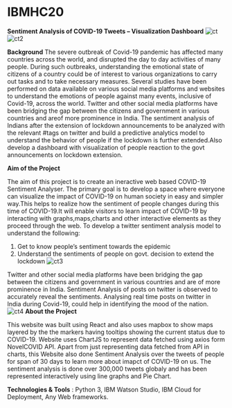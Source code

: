 # IBMHC20

**Sentiment Analysis of COVID-19 Tweets – Visualization Dashboard**
![ct](https://user-images.githubusercontent.com/52466713/86532273-48b81300-bee6-11ea-9f24-138e908ef400.png)
![ct2](https://user-images.githubusercontent.com/52466713/86532331-b95f2f80-bee6-11ea-81d2-2faf372b8946.png)

**Background**
The severe outbreak of Covid-19 pandemic has affected many countries across the world, and disrupted the day to day activities of many people. During such outbreaks, understanding the emotional state of citizens of a country could be of interest to various organizations to carry out tasks and to take necessary measures. Several studies have been performed on data available on various social media platforms and websites to understand the emotions of people against many events, inclusive of Covid-19, across the world. Twitter and other social media platforms have been bridging the gap between the citizens and government in various countries and areof more prominence in India. 
The sentiment analysis of Indians after the extension of lockdown announcements to be analyzed with the relevant #tags on twitter and build a predictive analytics model to understand the behavior of people if the lockdown is further extended.Also develop a dashboard with visualization of people reaction to the govt announcements on lockdown extension.

**Aim of the Project**

The aim of this project is to create an ineractive web based COVID-19 Sentiment Analyser. The primary goal is to develop a space where everyone can visualize the impact of COVID-19 on human society in easy and simpler way.This helps to realize how the sentiment of people changes during this time of COVID-19.It will enable visitors to learn impact of COVID-19 by interacting with graphs,maps,charts and other interactive elements as they proceed through the web.
To develop a twitter sentiment analysis model to understand the following:
1. Get to know people’s sentiment towards the epidemic
2. Understand the sentiments of people on govt. decision to extend the lockdown
![ct3](https://user-images.githubusercontent.com/52466713/86532358-ec092800-bee6-11ea-8ce5-2c5c30a80af2.png)

Twitter and other social media platforms have been bridging the gap between the citizens and government in various countries and are of more prominence in India. Sentiment Analysis of posts on twitter is observed to accurately reveal the sentiments. Analysing real time posts on twitter in India during Covid-19, could help in identifying the mood of the nation.
![ct4](https://user-images.githubusercontent.com/52466713/86532907-ee6d8100-beea-11ea-8a0a-ef4d6fa87c74.png)
**About the Project**

This website was built using React and also uses mapbox to show maps layered by the the markers having tooltips showing the current status due to COVID-19. Website uses ChartJS to represent data fetched using axios form NovelCOVID API. Apart from just representing data fetched from API in charts, this Website also done Sentiment Analysis over the tweets of people for span of 30 days to learn more about imapct of COVID-19 on us. The sentiment analysis is done over 300,000 tweets globaly and has been represented interactively using line graphs and Pie Chart.

**Technologies & Tools**	: Python 3, IBM Watson Studio, IBM Cloud for Deployment, Any Web frameworks.



